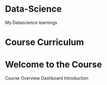 # Data-Science
My Datascience learnings

# Course Curriculum

# Welcome to the Course
Course Overview
Dashboard Introduction
